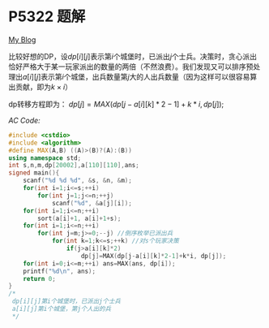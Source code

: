# P5322 题解

[$\text{My Blog}$](https://www.cnblogs.com/santiego/p/11184624.html)

比较好想的DP，设$dp[i][j]$表示第$i$个城堡时，已派出$j$个士兵。决策时，贪心派出恰好严格大于某一玩家派出的数量的两倍（不然浪费）。我们发现又可以排序预处理出$a[i][j]$表示第$i$个城堡，出兵数量第$j$大的人出兵数量（因为这样可以很容易算出贡献，即为$k\times i$）

dp转移方程即为：
$dp[j]=MAX(dp[j-a[i][k]*2-1]+k*i, dp[j]);$


*AC Code:*

```cpp
#include <cstdio>
#include <algorithm>
#define MAX(A,B) ((A)>(B)?(A):(B))
using namespace std;
int s,n,m,dp[20002],a[110][110],ans;
signed main(){
    scanf("%d %d %d", &s, &n, &m);
    for(int i=1;i<=s;++i)
        for(int j=1;j<=n;++j)
            scanf("%d", &a[j][i]);
    for(int i=1;i<=n;++i)
        sort(a[i]+1, a[i]+1+s);
    for(int i=1;i<=n;++i)
        for(int j=m;j>=0;--j) //倒序枚举已派出兵
            for(int k=1;k<=s;++k) //对s个玩家决策
                if(j>a[i][k]*2)
                    dp[j]=MAX(dp[j-a[i][k]*2-1]+k*i, dp[j]);
    for(int i=0;i<=m;++i) ans=MAX(ans, dp[i]);
    printf("%d\n", ans);
    return 0;
}
/*
 dp[i][j]第i个城堡时，已派出j个士兵
 a[i][j]第i个城堡，第j个人出的兵
 */
```